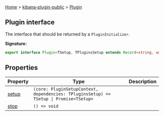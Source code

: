 [Home](./index) &gt; [kibana-plugin-public](./kibana-plugin-public.md) &gt; [Plugin](./kibana-plugin-public.plugin.md)

## Plugin interface

The interface that should be returned by a `PluginInitializer`<!-- -->.

<b>Signature:</b>

```typescript
export interface Plugin<TSetup, TPluginsSetup extends Record<string, unknown> = 
```

## Properties

|  Property | Type | Description |
|  --- | --- | --- |
|  [setup](./kibana-plugin-public.plugin.setup.md) | <code>(core: PluginSetupContext, dependencies: TPluginsSetup) =&gt; TSetup &#124; Promise&lt;TSetup&gt;</code> |  |
|  [stop](./kibana-plugin-public.plugin.stop.md) | <code>() =&gt; void</code> |  |

